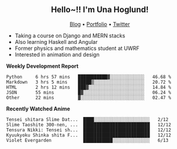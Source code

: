 <h2 align="center">
  Hello~!! I'm Una Hoglund!
</h2>

<p align="center">
  <a href="https://anarchy.website/">Blog</a> &bull;
  <a href="https://una-ada.github.io/">Portfolio</a> &bull;
  <a href="https://twitter.com/unaxiii">Twitter</a>
</p>

- Taking a course on Django and MERN stacks
- Also learning Haskell and Angular
- Former physics and mathematics student at UWRF
- Interested in animation and design

**Weekly Development Report**

<!--START_SECTION:waka-->
```text
Python     6 hrs 57 mins   ███████████▓░░░░░░░░░░░░░   46.68 % 
Markdown   3 hrs 5 mins    █████▒░░░░░░░░░░░░░░░░░░░   20.72 % 
HTML       2 hrs 12 mins   ███▓░░░░░░░░░░░░░░░░░░░░░   14.84 % 
JSON       55 mins         █▓░░░░░░░░░░░░░░░░░░░░░░░   06.24 % 
Other      22 mins         ▓░░░░░░░░░░░░░░░░░░░░░░░░   02.47 % 
```
<!--END_SECTION:waka-->

**Recently Watched Anime**

<!-- RECENT-ANIME:START -->

    Tensei shitara Slime Dat...  ████░░░░░░░░░░░░░░░░░░░░░   2/12
    Slime Taoshite 300-nen, ...  █████████████████████████   12/12
    Tensura Nikki: Tensei sh...  █████████████████████████   12/12
    Kyuukyoku Shinka shita F...  █████████████████████████   12/12
    Violet Evergarden            ███████████░░░░░░░░░░░░░░   6/13
<!-- RECENT-ANIME:END -->
